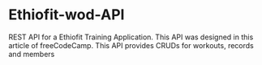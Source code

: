 # Ethiofit-wod-API
REST API for a Ethiofit Training Application. This API was designed in this article of freeCodeCamp. This API provides CRUDs for workouts, records and members
